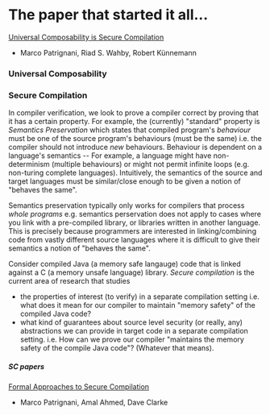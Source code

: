 # The paper that started it all...

[Universal Composability is Secure Compilation](https://arxiv.org/pdf/1910.08634.pdf)
- Marco Patrignani, Riad S. Wahby, Robert Künnemann

### Universal Composability

### Secure Compilation

In compiler verification, we look to prove a compiler correct by proving that it has a certain property.
For example, the (currently) "standard" property is _Semantics Preservation_ which states that compiled
program's _behaviour_ must be one of the source program's behaviours (must be the same) i.e. the compiler should not introduce _new_ behaviours.
Behaviour is dependent on a language's semantics -- For example, a language might have non-determinism (multiple behaviours) or might not
permit infinite loops (e.g. non-turing complete languages). Intuitively, the semantics of the source and target languages must be
similar/close enough to be given a notion of "behaves the same".  

Semantics preservation typically only works for compilers that process _whole programs_ e.g. semantics perservation does not apply
to cases where you link with a pre-compiled library, or libraries written in another language. This is precisely because programmers
are interested in linking/combining code from vastly different source languages where it is difficult to give their semantics a notion of "behaves the same".  

Consider compiled Java (a memory safe langauge) code that is linked against a C (a memory unsafe language) library.
*Secure compilation* is the current area of research that studies
- the properties of interest (to verify) in a separate compilation setting  i.e. what does it mean for our compiler to
maintain "memory safety" of the compiled Java code?
- what kind of guarantees about source level security (or really, any) abstractions we can provide in target code in a separate compilation setting.
i.e. How can we prove our compiler "maintains the memory safety of the compile Java code"? (Whatever that means).


##### SC papers
[Formal Approaches to Secure Compilation](https://theory.stanford.edu/~mp/mp/Publications_files/main-full.pdf)
- Marco Patrignani, Amal Ahmed, Dave Clarke

